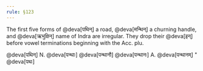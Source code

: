 ```yaml
---
rule: §123
---
```


The first five forms of @deva[पथिन्] a road, @deva[मन्थिन्] a churning handle, and @deva[ऋभुक्षिन्] name of Indra are irregular. They drop their @deva[इन्] before vowel terminations beginning with the Acc. plu.

@deva[पथिन्]
N. @deva[पन्थाः] @deva[पन्थानौ] @deva[पन्थानः] A. @deva[पन्थानम्] " @deva[पथः]